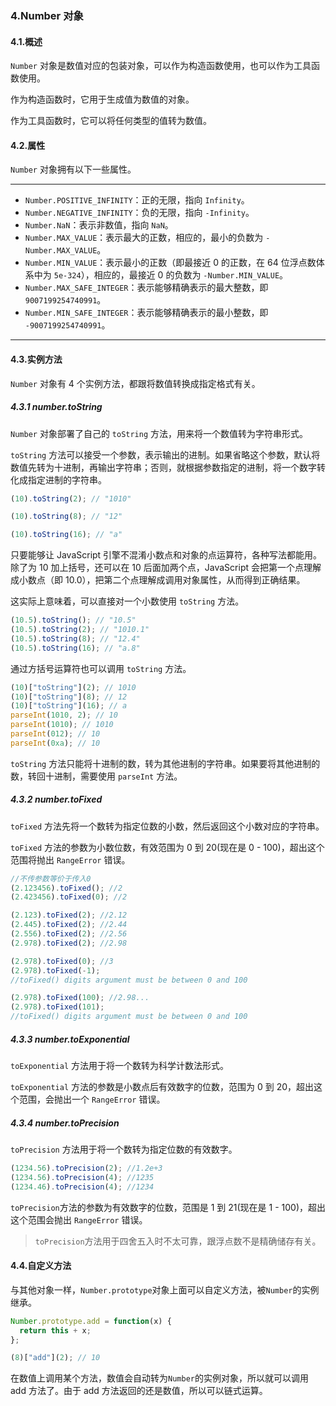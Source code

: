 ### 4.Number 对象

#### 4.1.概述

`Number` 对象是数值对应的包装对象，可以作为构造函数使用，也可以作为工具函数使用。

作为构造函数时，它用于生成值为数值的对象。

作为工具函数时，它可以将任何类型的值转为数值。

#### 4.2.属性

`Number` 对象拥有以下一些属性。

---

- `Number.POSITIVE_INFINITY`：正的无限，指向 `Infinity`。
- `Number.NEGATIVE_INFINITY`：负的无限，指向 `-Infinity`。
- `Number.NaN`：表示非数值，指向 `NaN`。
- `Number.MAX_VALUE`：表示最大的正数，相应的，最小的负数为 `-Number.MAX_VALUE`。
- `Number.MIN_VALUE`：表示最小的正数（即最接近 0 的正数，在 64 位浮点数体系中为 `5e-324`），相应的，最接近 0 的负数为 `-Number.MIN_VALUE`。
- `Number.MAX_SAFE_INTEGER`：表示能够精确表示的最大整数，即 `9007199254740991`。
- `Number.MIN_SAFE_INTEGER`：表示能够精确表示的最小整数，即 `-9007199254740991`。

---

#### 4.3.实例方法

`Number` 对象有 4 个实例方法，都跟将数值转换成指定格式有关。

##### 4.3.1 number.toString

`Number` 对象部署了自己的 `toString` 方法，用来将一个数值转为字符串形式。

`toString` 方法可以接受一个参数，表示输出的进制。如果省略这个参数，默认将数值先转为十进制，再输出字符串；否则，就根据参数指定的进制，将一个数字转化成指定进制的字符串。

```javascript
(10).toString(2); // "1010"

(10).toString(8); // "12"

(10).toString(16); // "a"
```

只要能够让 JavaScript 引擎不混淆小数点和对象的点运算符，各种写法都能用。除了为 10 加上括号，还可以在 10 后面加两个点，JavaScript 会把第一个点理解成小数点（即 10.0），把第二个点理解成调用对象属性，从而得到正确结果。

这实际上意味着，可以直接对一个小数使用 `toString` 方法。

```javascript
(10.5).toString(); // "10.5"
(10.5).toString(2); // "1010.1"
(10.5).toString(8); // "12.4"
(10.5).toString(16); // "a.8"
```

通过方括号运算符也可以调用 `toString` 方法。

```javascript
(10)["toString"](2); // 1010
(10)["toString"](8); // 12
(10)["toString"](16); // a
parseInt(1010, 2); // 10
parseInt(1010); // 1010
parseInt(012); // 10
parseInt(0xa); // 10
```

`toString` 方法只能将十进制的数，转为其他进制的字符串。如果要将其他进制的数，转回十进制，需要使用 `parseInt` 方法。

##### 4.3.2 number.toFixed

`toFixed` 方法先将一个数转为指定位数的小数，然后返回这个小数对应的字符串。

`toFixed` 方法的参数为小数位数，有效范围为 0 到 20(现在是 0 - 100)，超出这个范围将抛出 `RangeError` 错误。

```javascript
//不传参数等价于传入0
(2.123456).toFixed(); //2
(2.423456).toFixed(0); //2

(2.123).toFixed(2); //2.12
(2.445).toFixed(2); //2.44
(2.556).toFixed(2); //2.56
(2.978).toFixed(2); //2.98

(2.978).toFixed(0); //3
(2.978).toFixed(-1);
//toFixed() digits argument must be between 0 and 100

(2.978).toFixed(100); //2.98...
(2.978).toFixed(101);
//toFixed() digits argument must be between 0 and 100
```

##### 4.3.3 number.toExponential

`toExponential` 方法用于将一个数转为科学计数法形式。

`toExponential` 方法的参数是小数点后有效数字的位数，范围为 0 到 20，超出这个范围，会抛出一个 `RangeError` 错误。

##### 4.3.4 number.toPrecision

`toPrecision` 方法用于将一个数转为指定位数的有效数字。

```javascript
(1234.56).toPrecision(2); //1.2e+3
(1234.56).toPrecision(4); //1235
(1234.46).toPrecision(4); //1234
```

`toPrecision`方法的参数为有效数字的位数，范围是 1 到 21(现在是 1 - 100)，超出这个范围会抛出 `RangeError` 错误。

> `toPrecision`方法用于四舍五入时不太可靠，跟浮点数不是精确储存有关。

#### 4.4.自定义方法

与其他对象一样，`Number.prototype`对象上面可以自定义方法，被`Number`的实例继承。

```javascript
Number.prototype.add = function(x) {
  return this + x;
};

(8)["add"](2); // 10
```

在数值上调用某个方法，数值会自动转为`Number`的实例对象，所以就可以调用 add 方法了。由于 add 方法返回的还是数值，所以可以链式运算。
